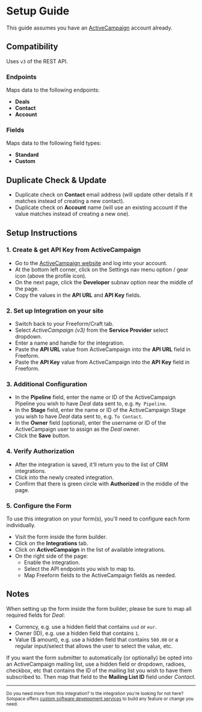 # Setup Guide

This guide assumes you have an [ActiveCampaign](https://www.activecampaign.com) account already.

## Compatibility

Uses `v3` of the REST API.

### Endpoints
Maps data to the following endpoints:

- **Deals**
- **Contact**
- **Account**

### Fields
Maps data to the following field types:

- **Standard**
- **Custom**

## Duplicate Check & Update

- Duplicate check on **Contact** email address (will update other details if it matches instead of creating a new contact).
- Duplicate check on **Account** name (will use an existing account if the value matches instead of creating a new one).

## Setup Instructions

### 1. Create & get API Key from ActiveCampaign

- Go to the [ActiveCampaign website](https://www.activecampaign.com) and log into your account.
- At the bottom left corner, click on the Settings nav menu option / gear icon (above the profile icon).
- On the next page, click the **Developer** subnav option near the middle of the page.
- Copy the values in the **API URL** and **API Key** fields.

### 2. Set up Integration on your site

- Switch back to your Freeform/Craft tab.
- Select *ActiveCampaign (v3)* from the **Service Provider** select dropdown.
- Enter a name and handle for the integration.
- Paste the **API URL** value from ActiveCampaign into the **API URL** field in Freeform.
- Paste the **API Key** value from ActiveCampaign into the **API Key** field in Freeform.

### 3. Additional Configuration

- In the **Pipeline** field, enter the name or ID of the ActiveCampaign Pipeline you wish to have *Deal* data sent to, e.g. `My Pipeline`.
- In the **Stage** field, enter the name or ID of the ActiveCampaign Stage you wish to have *Deal* data sent to, e.g. `To Contact`.
- In the **Owner** field (optional), enter the username or ID of the ActiveCampaign user to assign as the *Deal* owner.
- Click the **Save** button.

### 4. Verify Authorization

- After the integration is saved, it'll return you to the list of CRM integrations.
- Click into the newly created integration.
- Confirm that there is green circle with **Authorized** in the middle of the page.

### 5. Configure the Form

To use this integration on your form(s), you'll need to configure each form individually.

- Visit the form inside the form builder.
- Click on the **Integrations** tab.
- Click on **ActiveCampaign** in the list of available integrations.
- On the right side of the page:
    - Enable the integration.
    - Select the API endpoints you wish to map to.
    - Map Freeform fields to the ActiveCampaign fields as needed.

## Notes

When setting up the form inside the form builder, please be sure to map all required fields for *Deal*:
- Currency, e.g. use a hidden field that contains `usd` or `eur`.
- Owner (ID), e.g. use a hidden field that contains `1`.
- Value ($ amount), e.g. use a hidden field that contains `500.00` or a regular input/select that allows the user to select the value, etc.

If you want the form submitter to automatically (or optionally) be opted into an ActiveCampaign mailing list, use a hidden field or dropdown, radioes, checkbox, etc that contains the ID of the mailing list you wish to have them subscribed to. Then map that field to the **Mailing List ID** field under *Contact*.

---

<small>Do you need more from this integration? Is the integration you're looking for not here? Solspace offers [custom software development services](https://docs.solspace.com/support/premium/) to build any feature or change you need.</small>
